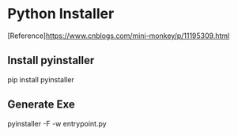 # Python Installer

[Reference]https://www.cnblogs.com/mini-monkey/p/11195309.html

## Install pyinstaller
pip install pyinstaller

## Generate Exe
pyinstaller -F -w entrypoint.py



